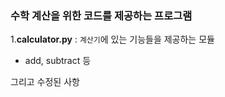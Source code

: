 ### 수학 계산을 위한 코드를 제공하는 프로그램

1.**calculator.py** : `계산기`에 있는 기능들을 제공하는 모듈
- add, subtract 등

그리고 수정된 사항
